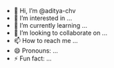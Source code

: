 - 👋 Hi, I’m @aditya-chv
- 👀 I’m interested in ...
- 🌱 I’m currently learning ...
- 💞️ I’m looking to collaborate on ...
- 📫 How to reach me ...
- 😄 Pronouns: ...
- ⚡ Fun fact: ...

<!---
aditya-chv/aditya-chv is a ✨ special ✨ repository because its `README.md` (this file) appears on your GitHub profile.
You can click the Preview link to take a look at your changes.
--->
